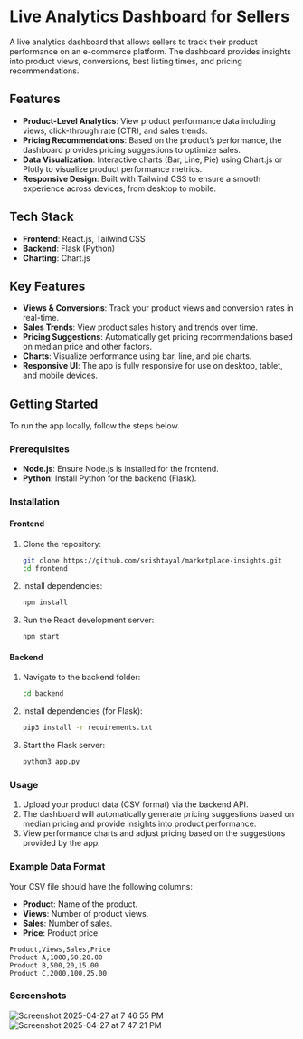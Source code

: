 # Live Analytics Dashboard for Sellers

A live analytics dashboard that allows sellers to track their product performance on an e-commerce platform. The dashboard provides insights into product views, conversions, best listing times, and pricing recommendations.

## Features

- **Product-Level Analytics**: View product performance data including views, click-through rate (CTR), and sales trends.
- **Pricing Recommendations**: Based on the product’s performance, the dashboard provides pricing suggestions to optimize sales.
- **Data Visualization**: Interactive charts (Bar, Line, Pie) using Chart.js or Plotly to visualize product performance metrics.
- **Responsive Design**: Built with Tailwind CSS to ensure a smooth experience across devices, from desktop to mobile.

## Tech Stack

- **Frontend**: React.js, Tailwind CSS
- **Backend**: Flask (Python) 
- **Charting**: Chart.js 

## Key Features

- **Views & Conversions**: Track your product views and conversion rates in real-time.
- **Sales Trends**: View product sales history and trends over time.
- **Pricing Suggestions**: Automatically get pricing recommendations based on median price and other factors.
- **Charts**: Visualize performance using bar, line, and pie charts.
- **Responsive UI**: The app is fully responsive for use on desktop, tablet, and mobile devices.

## Getting Started

To run the app locally, follow the steps below.

### Prerequisites

- **Node.js**: Ensure Node.js is installed for the frontend.
- **Python**: Install Python for the backend (Flask).

### Installation

#### Frontend

1. Clone the repository:

   ```bash
   git clone https://github.com/srishtayal/marketplace-insights.git
   cd frontend
   ```

2. Install dependencies:

   ```bash
   npm install
   ```

3. Run the React development server:

   ```bash
   npm start
   ```

#### Backend

1. Navigate to the backend folder:

   ```bash
   cd backend
   ```

2. Install dependencies (for Flask):

   ```bash
   pip3 install -r requirements.txt
   ```

3. Start the Flask server:

   ```bash
   python3 app.py
   ```

### Usage

1. Upload your product data (CSV format) via the backend API.
2. The dashboard will automatically generate pricing suggestions based on median pricing and provide insights into product performance.
3. View performance charts and adjust pricing based on the suggestions provided by the app.

### Example Data Format

Your CSV file should have the following columns:

- **Product**: Name of the product.
- **Views**: Number of product views.
- **Sales**: Number of sales.
- **Price**: Product price.

```csv
Product,Views,Sales,Price
Product A,1000,50,20.00
Product B,500,20,15.00
Product C,2000,100,25.00
```

### Screenshots
![Screenshot 2025-04-27 at 7 46 55 PM](https://github.com/user-attachments/assets/8314c9c3-a96b-486d-9343-361a3ca3c9e2)
![Screenshot 2025-04-27 at 7 47 21 PM](https://github.com/user-attachments/assets/ffe3cade-0ec8-4a05-acc8-01c869faa142)


